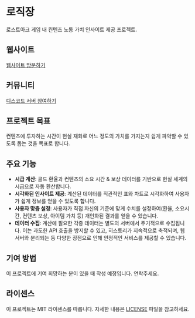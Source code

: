 # 로직장

로스트아크 게임 내 컨텐츠 노동 가치 인사이트 제공 프로젝트.

## 웹사이트

[웹사이트 방문하기](https://loa-work.info)

## 커뮤니티

[디스코드 서버 참여하기](https://discord.gg/kZApcdSEJ4)

## 프로젝트 목표

컨텐츠에 투자하는 시간이 현실 재화로 어느 정도의 가치를 가지는지 쉽게 파악할 수 있도록 돕는 것을 목표로 합니다.

## 주요 기능

- **시급 계산**: 골드 환율과 컨텐츠의 소요 시간 & 보상 데이터를 기반으로 현실 세계의 시급으로 자동 환산합니다.
- **시각화된 인사이트 제공**: 계산된 데이터를 직관적인 표와 차트로 시각화하여 사용자가 쉽게 정보를 얻을 수 있도록 합니다.
- **사용자 맞춤 설정**: 사용자가 직접 자신의 기준에 맞게 수치를 설정하여(환율, 소요시간, 컨텐츠 보상, 아이템 가치 등) 개인화된 결과를 얻을 수 있습니다.
- **데이터 수집**: 계산에 필요한 각종 데이터는 별도의 서버에서 주기적으로 수집됩니다. 이는 과도한 API 호출을 방지할 수 있고, 히스토리가 지속적으로 축적되며, 웹 서버와 분리되는 등 다양한 장점으로 인해 안정적인 서비스를 제공할 수 있습니다.

## 기여 방법

이 프로젝트에 기여 희망하는 분이 있을 때 작성 예정입니다. 연락주세요.

## 라이센스

이 프로젝트는 MIT 라이센스를 따릅니다. 자세한 내용은 [LICENSE](LICENSE) 파일을 참고하세요.
